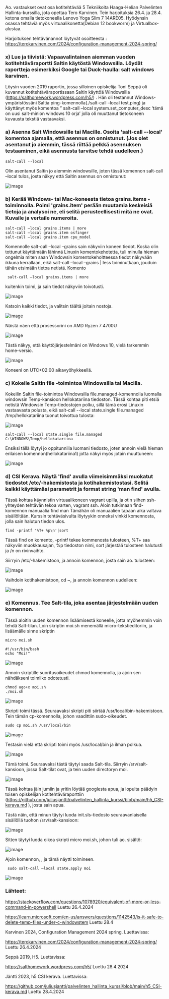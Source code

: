 Ao. vastaukset ovat osa kotitehtävää 5 Tekniikoita Haaga-Helian Palvelinten Hallinta-kurssilla, jota opettaa Tero Karvinen. Tein harjoituksia 26.4. ja 28.4. kotona omalla tietokoneella Lenovo Yoga Slim 7 14ARE05. Hyödynsin osassa tehtäviä myös  virtuaalikonetta(Debian 12 bookworm) ja Virtualbox-alustaa. 

Harjoituksen tehtävänannot löytyvät osoitteesta : https://terokarvinen.com/2024/configuration-management-2024-spring/

### x) Lue ja tiivistä: Vapaavalintainen aiemman vuoden kotitehtäväraportti Saltin käytöstä Windowsilla. Löydät raportteja esimerkiksi Google tai Duck-haulla: salt windows karvinen.

Löysin vuoden 2019 raportin, jossa silloinen opiskelija Toni Seppä oli kuvannut kotitehtäväraportissaan Saltin käyttöä Windowsilla (https://salthomework.wordpress.com/h5/) . 
Hän oli testannut Windows-ympäristössäni Saltia ping-komennolla(./salt-call –local test.ping) ja käyttänyt myös komentoa ” salt-call –local system.set_computer_desc ‘tämä on uusi salt-minion windows 10 orja’ jolla oli muuttanut tietokoneen kuvausta tekstiä vastaavaksi. 

### a) Asenna Salt Windowsille tai Macille. Osoita 'salt-call --local' komentoa ajamalla, että asennus on onnistunut. (Jos olet asentanut jo aiemmin, tässä riittää pelkkä asennuksen testaaminen, eikä asennusta tarvitse tehdä uudelleen.)

    salt-call --local
    
Olin asentanut Saltin jo aiemmin windowsille, joten tässä komennon salt-call –local tulos, josta näkyy että Saltin asennus on onnistunut:

![image](https://github.com/katariinarytkonen/palvelintenhallinta/assets/164856665/b7ebcaba-7f07-46b0-9613-83a249c65475)


### b) Kerää Windows- tai Mac-koneesta tietoa grains.items -toiminnolla. Poimi 'grains.item' perään muutamia keskeisiä tietoja ja analysoi ne, eli selitä perusteellisesti mitä ne ovat. Kuvaile ja vertaile numeroita.

    salt-call –local grains.items | more
    salt-call –local grains.item osfinger
    salt-call –local grains.item cpu_model


Komennolle salt-call –local –grains sain näkyviin koneen tiedot. Koska olin tottunut käyttämään lähinnä Linuxin komentokehotetta, tuli minulla hieman ongelmia miten saan Windowsin komentokehoitteessa tiedot näkyvään ikkuna kerrallaan, eikä salt-call –local –grains | less toiminutkaan, jouduin tähän etsimään tietoa netistä. Komento

     salt-call –local grains.items | more

kuitenkin toimi, ja sain tiedot näkyviin toivotusti.

![image](https://github.com/katariinarytkonen/palvelintenhallinta/assets/164856665/10e16f7d-d145-45c2-b989-0c285c800009)

Katsoin kaikki tiedot, ja valitsin täältä joitain nostoja.

![image](https://github.com/katariinarytkonen/palvelintenhallinta/assets/164856665/e0c0dba8-a5c5-4257-b858-4ceda04617ec)

Näistä näen että prosessorini on AMD Ryzen 7 4700U

![image](https://github.com/katariinarytkonen/palvelintenhallinta/assets/164856665/0812e63d-d8fb-4bcd-a5d7-3e4bb8f0a3c7)

Tästä näkyy, että käyttöjärjestelmäni on Windows 10, vielä tarkemmin home-versio. 

![image](https://github.com/katariinarytkonen/palvelintenhallinta/assets/164856665/2cd7516c-4ea8-4b30-a67a-87c1eab5209d)

Koneeni on UTC+02:00 aikavyöhykkeellä.

### c) Kokeile Saltin file -toimintoa Windowsilla tai Macilla.

Kokeilin Saltin file-toimintoa Windowsilla file.managed-komennolla luomalla windowsin Temp-kansioon hellokatariina tiedoston. 
Tässä kohtaa piti etsiä netistä Windowsin Temp-tiedostojen polku, sillä tämä erosi Linuxin vastaavasta polusta, eikä salt-call --local state.single file.managed /tmp/hellokatariina tuonut toivottua tulosta:

![image](https://github.com/katariinarytkonen/palvelintenhallinta/assets/164856665/9ddad7bc-9d80-4029-b1c4-935dbc7064ef)

    salt-call --local state.single file.managed C:\WINDOWS\Temp/hellokatariina

Ensiksi tällä löytyi jo oppitunnilla luomani tiedosto, joten annoin vielä hieman erilaisen komennon(hellokatariina1) jotta näkyi myös jotain muuttuneen:

![image](https://github.com/katariinarytkonen/palvelintenhallinta/assets/164856665/8edea25d-1e98-4fb1-b1b1-eaabcadddcc1)


### d) CSI Kerava. Näytä 'find' avulla viimeisimmäksi muokatut tiedostot /etc/-hakemistosta ja kotihakemistostasi. Selitä kaikki käyttämäsi parametrit ja format string 'man find' avulla.

Tässä kohtaa käynnistin virtuaalikoneen vagrant upilla, ja otin siihen ssh-yhteyden tehtävän tekoa varten, vagrant ssh. Aloin tutkimaan find-komennon manuaalia 
    find man
Tämähän oli manuaalien tapaan aika valtava sisällöltään. Kurssin tehtäväsivulta löytyykin onneksi vinkki komennosta, jolla sain halutun tiedon ulos.

    find -printf '%T+ %p\n'|sort

Tässä find on komento, -printf tekee kommenosta tulosteen, %T+ saa näkyviin muokkausajan, %p tiedoston nimi, sort järjestää tulosteen halutusti ja /n on rivinvaihto.

Siirryin /etc/-hakemistoon, ja annoin komennon, josta sain ao. tulosteen:

![image](https://github.com/katariinarytkonen/palvelintenhallinta/assets/164856665/1f64d801-1867-4739-8f8d-5e6739a0b8b4)

Vaihdoin kotihakemistoon, cd ~,  ja annoin komennon uudelleen:

![image](https://github.com/katariinarytkonen/palvelintenhallinta/assets/164856665/019468ef-b823-43ee-a205-91f81d30c798)


### e) Komennus. Tee Salt-tila, joka asentaa järjestelmään uuden komennon.

Tässä aloitin uuden komennon lisäämisestä koneelle, jotta myöhemmin voin tehdä Salt-tilan. Loin skriptin moi.sh menemällä micro-tekstieditoriin, ja lisäämälle sinne skriptin

    micro moi.sh
   
    #!/usr/bin/bash
    echo "Moi!"

![image](https://github.com/katariinarytkonen/palvelintenhallinta/assets/164856665/7949d07f-10f1-4656-9e3e-3bb6f4ab9f8b)

Annoin skriptille suoritusoikeudet chmod komennolla, ja ajoin sen nähdäkseni toimiiko odotetusti.

    chmod ugo+x moi.sh
    ./moi.sh

![image](https://github.com/katariinarytkonen/palvelintenhallinta/assets/164856665/7e13daa8-c3b2-4b51-a4a1-c60ad378cd79)

Skripti toimi tässä. Seuraavaksi skripti piti siirtää /usr/local/bin-hakemistoon. Tein tämän cp-komennolla, johon vaadittiin sudo-oikeudet.

    sudo cp moi.sh /usr/local/bin

![image](https://github.com/katariinarytkonen/palvelintenhallinta/assets/164856665/958157fe-1f69-4b98-b003-b575745f03ab)

Testasin vielä että skripti toimi myös /usr/local/bin ja ilman polkua.

![image](https://github.com/katariinarytkonen/palvelintenhallinta/assets/164856665/8037ad94-f284-4028-817c-3b4436d542ab)

Tämä toimi. Seuraavaksi tästä täytyi saada Salt-tila. Siirryin /srv/salt-kansioon, jossa Salt-tilat ovat, ja tein uuden directoryn moi.

![image](https://github.com/katariinarytkonen/palvelintenhallinta/assets/164856665/2252c275-8c97-40ab-881f-59d6055477d4)

Tässä kohtaa jäin jumiin ja yritin löytää googlesta apua, ja lopulta päädyin toisen opiskelijan kotitehtäväraporttiin (https://github.com/juliusjantti/palvelinten_hallinta_kurssi/blob/main/h5_CSI-kerava.md ), josta sain apua. 

Tästä näin, että minun täytyi luoda init.sls-tiedosto seuraavanlaisella sisällöllä tuohon /srv/salt-kansioon:

![image](https://github.com/katariinarytkonen/palvelintenhallinta/assets/164856665/ffe19a54-89b4-4a04-9ee7-90ae62975643)

Sitten täytyi luoda oikea skripti micro moi.sh, johon tuli ao. sisältö:

![image](https://github.com/katariinarytkonen/palvelintenhallinta/assets/164856665/52c44013-55e0-455c-bd9d-dacd2bdd586d)

Ajoin komennon, , ja tämä näytti toimineen.

     sudo salt-call –local state.apply moi

    
![image](https://github.com/katariinarytkonen/palvelintenhallinta/assets/164856665/59bb21e0-8eb4-4d41-89cb-e82371b0fe43)

     


### Lähteet:

https://stackoverflow.com/questions/1078920/equivalent-of-more-or-less-command-in-powershell Luettu 26.4.2024

https://learn.microsoft.com/en-us/answers/questions/1142543/is-it-safe-to-delete-temp-files-under-c-windowstem Luettu 28.4 

Karvinen 2024, Configuration Management 2024 spring. Luettavissa: 

https://terokarvinen.com/2024/configuration-management-2024-spring/ Luettu 26.4.2024

Seppä 2019, H5. Luettavissa:

https://salthomework.wordpress.com/h5/ Luettu 28.4.2024

Jäntti 2023, h5 CSI kerava. Luettavissa:

https://github.com/juliusjantti/palvelinten_hallinta_kurssi/blob/main/h5_CSI-kerava.md Luettu 28.4.2024

